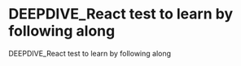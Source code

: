 #  DEEPDIVE_React test to learn by following along
 DEEPDIVE_React test to learn by following along
